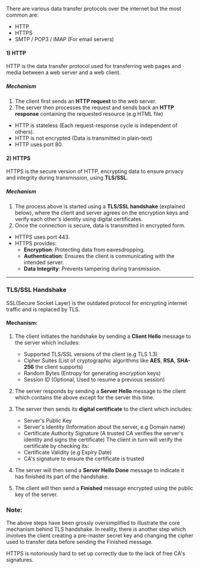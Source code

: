 There are various data transfer protocols over the internet but the most common are:
- HTTP
- HTTPS
- SMTP / POP3 / IMAP (For email servers)

#### 1) HTTP
HTTP is the data transfer protocol used for transferring web pages and media between a web server and a web client.

##### Mechanism
1) The client first sends an **HTTP request** to the web server.
2) The server then processes the request and sends back an **HTTP response** containing the requested resource (e.g HTML file)

- HTTP is stateless (Each request-response cycle is independent of others).
- HTTP is not encrypted (Data is transmitted in plain-text)
- HTTP uses port 80.

#### 2) HTTPS
HTTPS is the secure version of HTTP, encrypting data to ensure privacy and integrity during transmission, using **TLS/SSL**.

##### Mechanism
1) The process above is started using a **TLS/SSL handshake** (explained below), where the client and server agrees on the encryption keys and verify each other's identity using digital certificates.
2) Once the connection is secure, data is transmitted in encrypted form.

- HTTPS uses port 443.
- HTTPS provides:
	- **Encryption**: Protecting data from eavesdropping.
	- **Authentication**: Ensures the client is communicating with the intended server.
	- **Data Integrity**: Prevents tampering during transmission.

* * *
### TLS/SSL Handshake
SSL(Secure Socket Layer) is the outdated protocol for encrypting internet traffic and is replaced by TLS.

#### Mechanism:
1) The client initiates the handshake by sending a **Client Hello** message to the server which includes:
	- Supported TLS/SSL versions of the client (e.g TLS 1.3)
	- Cipher Suites (List of cryptographic algorithms like **AES**, **RSA**, **SHA-256** the client supports)
	- Random Bytes (Entropy for generating encryption keys)
	- Session ID (Optional, Used to resume a previous session)
	
2) The server responds by sending a **Server Hello** message to the client which contains the above except for the server this time.

3) The server then sends its **digital certificate** to the client which includes:
	- Server's Public Key
	- Server's Identity (Information about the server, e.g Domain name)
	- Certificate Authority Signature (A trusted CA verifies the server's identity and signs the certificate)
	The client in turn will verify the certificate by checking its:
	- Certificate Validity (e.g Expiry Date)
	- CA's signature to ensure the certificate is trusted

4) The server will then send a **Server Hello Done** message to indicate it has finished its part of the handshake.

5) The client will then send a **Finished** message encrypted using the public key of the server.

### Note:
The above steps have been grossly oversimplified to illustrate the core mechanism behind TLS handshake. In reality, there is another step which involves the client creating a pre-master secret key and changing the cipher used to transfer data before sending the Finished message.

HTTPS is notoriously hard to set up correctly due to the lack of free CA's signatures.
